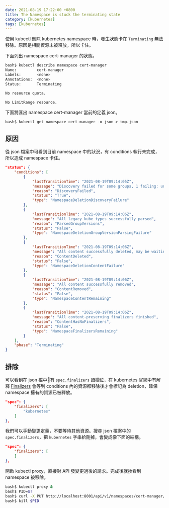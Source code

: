 ```yaml
---
date: 2021-08-19 17:22:00 +0800
title: The Namespace is stuck the terminating state 
category: [kubernetes]
tags: [kubernetes]
---
```


使用 kubectl 刪除 kubernetes namespace 時，發生狀態卡在 `Terminating` 無法移除。原因是相關資源未被釋放，所以卡住。

<!--more-->

下面列出 namespace cert-manager 的狀態。

```bash
bash$ kubectl describe namespace cert-manager
Name:         cert-manager
Labels:       <none>
Annotations:  <none>
Status:       Terminating

No resource quota.

No LimitRange resource.
```

下面將匯出 namespace cert-manager 當前的定義 json。

```base
bash$ kubectl get namespace cert-manager -o json > tmp.json
```

## 原因

從 json 檔案中可看到目前 namespace 中的狀況，有 conditions 執行未完成，所以造成 namespace 卡住。

```json
"status": {
    "conditions": [
        {
            "lastTransitionTime": "2021-08-19T09:14:05Z",
            "message": "Discovery failed for some groups, 1 failing: unable to retrieve the complete list of server APIs: metrics.k8s.io/v1beta1: the server is currently unable to handle the request",
            "reason": "DiscoveryFailed",
            "status": "True",
            "type": "NamespaceDeletionDiscoveryFailure"
        },
        {
            "lastTransitionTime": "2021-08-19T09:14:06Z",
            "message": "All legacy kube types successfully parsed",
            "reason": "ParsedGroupVersions",
            "status": "False",
            "type": "NamespaceDeletionGroupVersionParsingFailure"
        },
        {
            "lastTransitionTime": "2021-08-19T09:14:06Z",
            "message": "All content successfully deleted, may be waiting on finalization",
            "reason": "ContentDeleted",
            "status": "False",
            "type": "NamespaceDeletionContentFailure"
        },
        {
            "lastTransitionTime": "2021-08-19T09:14:06Z",
            "message": "All content successfully removed",
            "reason": "ContentRemoved",
            "status": "False",
            "type": "NamespaceContentRemaining"
        },
        {
            "lastTransitionTime": "2021-08-19T09:14:06Z",
            "message": "All content-preserving finalizers finished",
            "reason": "ContentHasNoFinalizers",
            "status": "False",
            "type": "NamespaceFinalizersRemaining"
        }
    ],
    "phase": "Terminating"
}
```

## 排除

可以看到在 json 檔中有 `spec.finalizers` 讀欄位，在 kubernetes 官網中有解釋 [Finalizers](https://kubernetes.io/docs/concepts/overview/working-with-objects/finalizers/) 會等到 conditions 內的資源都移除後才會標記為 deletion，確保 namespace 擁有的資源已被釋放。

```json
"spec": {
    "finalizers": [
        "kubernetes"
    ]
},
```

我們可以手動變更定義，不要等待其他資源。搜尋 json 檔案中的 `spec.finalizers`，把 `kubernetes` 字串給刪掉，會變成像下面的結構。

```json
"spec": {
    "finalizers": [
    ]
},
```

開啟 kubectl proxy，直接對 API 發變更過後的請求。完成後就換看到 namespace 被移除。

```bash
bash$ kubectl proxy &
bash$ PID=$!
bash$ curl -X PUT http://localhost:8001/api/v1/namespaces/cert-manager/finalize -H "Content-Type: application/json" --data-binary @tmp.json
bash$ kill $PID
```
